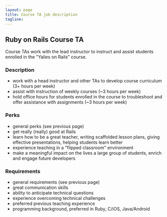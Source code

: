 ```yaml
---
layout: page
title: Course TA job description
tagline:
---
```


## Ruby on Rails Course TA
Course TAs work with the lead instructor to instruct and assist students enrolled in the "Yalies on Rails" course.

### Description
* work with a head instructor and other TAs to develop course curriculum (3+ hours per week)
* assist with instruction of weekly courses (~3 hours per week)
* hold office hours for students enrolled in the course to troubleshoot and offer assistance with assignments (~3 hours per week)

### Perks
* general perks (see previous page)
* get really (really) good at Rails
* learn how to be a great teacher, writing scaffolded lesson plans, giving effective presentations, helping students learn better
* experience teaching in a "flipped classroom" environment
* make a meaningful impact on the lives a large group of students, enrich and engage future developers

### Requirements
* general requirements (see previous page)
* great communication skills
* ability to anticipate technical questions
* experience overcoming technical challenges
* preferred previous teaching experience
* programming background, preferred in Ruby, C/iOS, Java/Android
